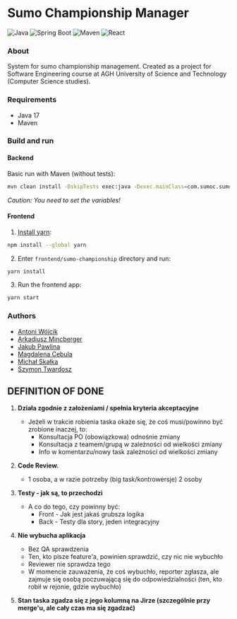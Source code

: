 # Sumo Championship Manager

![Java](https://img.shields.io/badge/java-%23ED8B00.svg?style=for-the-badge&logo=openjdk&logoColor=white) ![Spring Boot](https://img.shields.io/badge/SpringBoot-6DB33F?style=for-the-badge&logo=Spring&logoColor=white) ![Maven](https://img.shields.io/badge/Maven-C71A36?style=for-the-badge&logo=apache-maven) ![React](https://img.shields.io/badge/React-61DAFB?style=for-the-badge&logo=react&logoColor=black)


### About
System for sumo championship management. Created as a project for Software Engineering course at AGH University of Science and Technology (Computer Science studies).


### Requirements

- Java 17
- Maven


### Build and run

#### Backend

Basic run with Maven (without tests):

```sh
mvn clean install -DskipTests exec:java -Dexec.mainClass=com.sumoc.sumochampionship.SumoChampionshipApplication -DSUMO_DB_URL="<url>" -DSUMO_PASSWORD="<password>" -DSUMO_USERNAME="<username>"
```

*Caution: You need to set the variables!*

#### Frontend

1. [Install yarn](https://classic.yarnpkg.com/lang/en/docs/install/#mac-stable):
```sh
npm install --global yarn
```

2. Enter `frontend/sumo-championship` directory and run:
```sh
yarn install
```

3. Run the frontend app:
```sh
yarn start
```

### Authors
- [Antoni Wójcik](https://github.com/AntuanW)
- [Arkadiusz Mincberger](https://github.com/ArkadiuszMin)
- [Jakub Pawlina](https://github.com/jakubpawlina)
- [Magdalena Cebula](https://github.com/meg3758)
- [Michał Skałka](https://github.com/Skalakid)
- [Szymon Twardosz](https://github.com/szymont18)

## DEFINITION OF DONE

1. **Działa zgodnie z założeniami / spełnia kryteria akceptacyjne**
   - Jeżeli w trakcie robienia taska okaże się, że coś musi/powinno być zrobione inaczej, to:
     - Konsultacja PO (obowiązkowa) odnośnie zmiany
     - Konsultacja z teamem/grupą w zależności od wielkości zmiany
     - Info w komentarzu/nowy task zależności od wielkości zmiany

2. **Code Review.**
   - 1 osoba, a w razie potrzeby (big task/kontrowersje) 2 osoby

3. **Testy - jak są, to przechodzi**
   - A co do tego, czy powinny być:
     - Front - Jak jest jakaś grubsza logika
     - Back - Testy dla story, jeden integracyjny

4. **Nie wybucha aplikacja**
   - Bez QA sprawdzenia
   - Ten, kto pisze feature'a, powinien sprawdzić, czy nic nie wybuchło
   - Reviewer nie sprawdza tego
   - W momencie zauważenia, że coś wybuchło, reporter zgłasza, ale zajmuje się osobą poczuwającą się do odpowiedzialności (ten, kto robił w rejonie, gdzie wybuchło)

5. **Stan taska zgadza się z jego kolumną na Jirze (szczególnie przy merge'u, ale cały czas ma się zgadzać)**
